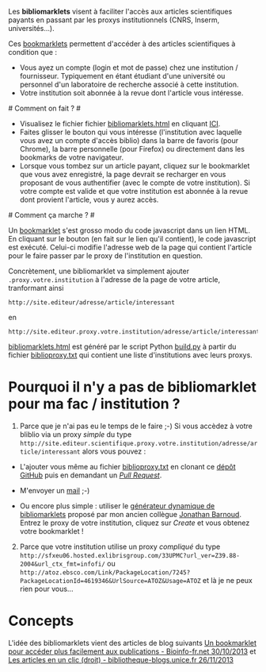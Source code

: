 Les **bibliomarklets** visent à faciliter l'accès aux articles scientifiques payants en passant par les proxys institutionnels (CNRS, Inserm, universités...).

Ces [bookmarklets](http://fr.wikipedia.org/wiki/Bookmarklet) permettent d'accéder à des articles scientifiques à condition que : 

* Vous ayez un compte (login et mot de passe) chez une institution / fournisseur. Typiquement en étant étudiant d'une université ou personnel d'un laboratoire de recherche associé à cette institution.
* Votre institution soit abonnée à la revue dont l'article vous intéresse.

# Comment on fait ? #

* Visualisez le fichier fichier [bibliomarklets.html](https://raw.github.com/pierrepo/bibliomarklets/master/bibliomarklets.html) en cliquant <a href="http://htmlpreview.github.com/?https://raw.github.com/pierrepo/bibliomarklets/master/bibliomarklets.html" target="_blank">ICI</a>.
* Faites glisser le bouton qui vous intéresse (l'institution avec laquelle vous avez un compte d'accès biblio) dans la barre de favoris (pour Chrome), la barre personnelle (pour Firefox) ou directement dans les bookmarks de votre navigateur.
* Lorsque vous tombez sur un article payant, cliquez sur le bookmarklet que vous avez enregistré, la page devrait se recharger en vous proposant de vous authentifier (avec le compte de votre institution). Si votre compte est valide et que votre institution est abonnée à la revue dont provient l'article, vous y aurez accès.

# Comment ça marche ? #

Un [bookmarklet](http://fr.wikipedia.org/wiki/Bookmarklet) s'est grosso modo du code javascript dans un lien HTML. En cliquant sur le bouton (en fait sur le lien qu'il contient), le code javascript est exécuté. Celui-ci modifie l'adresse web de la page qui contient l'article pour le faire passer par le proxy de l'institution en question.

Concrètement, une bibliomarklet va simplement ajouter `.proxy.votre.institution` à l'adresse de la page de votre article, tranformant ainsi

    http://site.editeur/adresse/article/interessant

en

    http://site.editeur.proxy.votre.institution/adresse/article/interessant

[bibliomarklets.html](https://raw.github.com/pierrepo/bibliomarklets/master/bibliomarklets.html) est généré par le script Python [build.py](https://raw.github.com/pierrepo/bibliomarklets/master/build.py) à partir du fichier [biblioproxy.txt](https://raw.github.com/pierrepo/bibliomarklets/master/biblioproxy.txt) qui contient une liste d'institutions avec leurs proxys.

# Pourquoi il n'y a pas de bibliomarklet pour ma fac / institution ? #

1. Parce que je n'ai pas eu le temps de le faire ;-) Si vous accèdez à votre bliblio via un proxy *simple* du type `http://site.editeur.scientifique.proxy.votre.institution/adresse/article/interessant` alors vous pouvez :

* L'ajouter vous même au fichier [biblioproxy.txt](https://raw.github.com/pierrepo/bibliomarklets/master/biblioproxy.txt) en clonant ce [dépôt GitHub](https://github.com/pierrepo/bibliomarklets) puis en demandant un [*Pull Request*](https://github.com/pierrepo/bibliomarklets/pulls). 

* M'envoyer un [mail](http://cupnet.net/about/) ;-)

* Ou encore plus simple : utiliser  le [générateur dynamique de bibliomarklets](http://jbarnoud.github.io/proxy-bookmarklet/) proposé par mon ancien collègue [Jonathan Barnoud](https://twitter.com/jbarnoud). Entrez le proxy de votre institution, cliquez sur *Create* et vous obtenez votre bookmarklet !

2. Parce que votre institution utilise un proxy *compliqué* du type 
`http://sfxeu06.hosted.exlibrisgroup.com/33UPMC?url_ver=Z39.88-2004&url_ctx_fmt=infofi/`
ou
`http://atoz.ebsco.com/Link/PackageLocation/7245?PackageLocationId=4619346&UrlSource=ATOZ&Usage=ATOZ`
et là je ne peux rien pour vous...


# Concepts #

L'idée des bibliomarklets vient des articles de blog suivants [Un bookmarklet pour accéder plus facilement aux publications - Bioinfo-fr.net 30/10/2013](http://bioinfo-fr.net/un-bookmarklet-pour-acceder-plus-facilement-aux-publications) et [Les articles en un clic (droit) - bibliotheque-blogs.unice.fr 26/11/2013](http://bibliotheque-blogs.unice.fr/httbu/2013/11/26/les-articles-en-un-clic-droit/)

